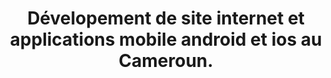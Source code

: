 ---
title: Dévelopement de site internet et applications mobile android et ios au Cameroun.
subtitle:
head:
  title: Web design, android and ios mobile applications development in Cameroon.
  meta:
    - name: description
      content: Dévelopement de site internet et applications mobile android et ios au Cameroun.
    - name: keywords
      content: web design, développeur android cameroun, web master cameroun, entreprise de design web
  og:
    - property: type
      content: business.business
    - property: title
      content: Web design, android and ios mobile applications development in Cameroon.
    - property: url
      content: /
    - property: image
      content: /img/logo.svg
  
image: /img/home-jumbotron.jpg
blurb:
    heading: About Bogital
    text: Fondée en 2017, Bogital est une startup du développement logiciel qui développe des sites web et des applications mobiles au Cameroun. Nous avons l'objectif d'améliorer la présence des entreprises camerounaises sur internet avec nos services.
    imageURL: /img/logo.svg
services:
  - imageURL: /img/fa-html5.svg
    title: Site Web adaptatif
    description: Votre site Web s’agrandit ou diminue en fonction de la taille de votre écran.  Il existe une vue smartphone, tablette ou bureau. La conception Web réactive améliore l'expérience utilisateur, en particulier sur les téléphones mobiles. Toutes nos conceptions Web sont réactives chez Bogital.
  - imageURL: /img/fa-mobile-phone.svg
    title: Développement d'applications mobiles
    description: Nous utilisons des technologies haut de gamme pour développer des applications mobiles modernes à travers iOS et Android. Nous suivrons votre projet d'application mobile tout au long de sa vie.
  - imageURL: /img/fa-wordpress.svg
    title: Développement Wordpress
    description: Nous développons des sites Web et des thèmes Wordpress personnalisés. Chez bogital, nous construirons votre site Wordpress à partir de zéro en vous donnant le site web unique que vous méritez.
  - imageURL: /img/fa-globe.svg
    title: SEO
    description: Nous construisons des sites Web idéals pour le référencement naturel de votre site internet au Cameroun. Cela vous aidera à classer plus rapidement votre site Web sur les moteurs de recherche tels que Google et Bing.
work:
    - image: /img/home-jumbotron.jpg
      title: "Project 1"
      excerpt: "This is a responsive website project"
    - image: /img/home-jumbotron.jpg
      title: "Project 1"
      excerpt: "This is a responsive website project"
    - image: /img/home-jumbotron.jpg
      title: "Project 1"
      excerpt: "This is a responsive website project"
    - image: /img/home-jumbotron.jpg
      title: "Project 1"
      excerpt: "This is a responsive website project"
contact:
  labels:
    title: Contact | Demander un devis
    name: Noms
    email: Email
    phone: Téléphone
    businessName: Nom de l'entreprise
    service: Choisir un Service
    object: Objet
    message: Message
process:
  - title: Analyse du projet
    description:  C’est là que nous déciderons de la technologie à utiliser pour votre projet de conception Web ou d’application mobile. Analyse du projet peut prendre jusqu'à 3 jours.
  - title: Prototypage
    description: Après analyse du projet, nous produirons un prototype du projet qui sera validé par le client avant d'aller plus loin. Le prototypage peut prendre jusqu'à deux semaines.
  - title: Coding
    description: Notre partie préférée, à ce stade, nous allons coder votre site Web / application. Cette partie peut prendre jusqu'à deux semaines en fonction de la taille du projet.
  - title: Création de contenu
    description: À ce stade, nous créerons du contenu pour votre site Web / votre application. Ici, nous aurons besoin de toute la documentation que le client peut nous fournir.
  - title: Contrôle de qualité
    description: Ici, votre site Web ou votre application mobile fait l’objet d’un examen approfondi. Après la phase de contrôle de la qualité, votre projet sera prêt pour la production.
  - title: Déploiement
    description: Horraah. Votre projet est maintenant disponible au public.
faq:
  - title: Combien ça va me coûter?
    description: Le coût dépend de nombreux facteurs. Ces facteurs peuvent inclure; le nombre de pages, les technologies utilisées dans le backend, l'hébergement, les emails privés, la complexité du projet etc. Écrivez-nous à partir de notre formulaire de contact rapide ou appelez-nous directement au (696835158).
  - title: Quelles sont les conditions de paiement chez Bogital Cameroun?
    description: Nous attendons de nos clients qu'ils achètent leurs noms de domaine et leur adresse électronique plus 20 000 FCFA avant de commencer la conception du projet. Vous paierez la moitié du montant restant après la validation du design Web. Enfin, finir le paiement après l'achèvement du projet.
  - title: Combien de temps le projet prendra-t-il à compléter?
    description: La durée d'une conception de site Web ou d'une application mobile dépend de la complexité du projet. En général, si vous disposez d'un délai, nous allons travailler dur pour terminer avant.
  - title: Et si je n'aime pas le design?
    description: Chez Bogital, un projet n’est achevé que lorsque le client est satisfait. Si vous n'aimez pas notre prototype de conception Web, nous travaillerons avec vous pour l'améliorer  jusqu'à satisfaction.
  - title: Comment mettre à jour mon site web?
    description: Nous fournissons un gestionnaire de contenu personnalisé pour tous les sites Web que nous développons à Bogital Cameroun. Ce gestionnaire de contenu fournit une interface simple pour mettre à jour le contenu de votre site Web. De plus, nous construisons des sites Web Wordpress qui sont très faciles à modifier.
---